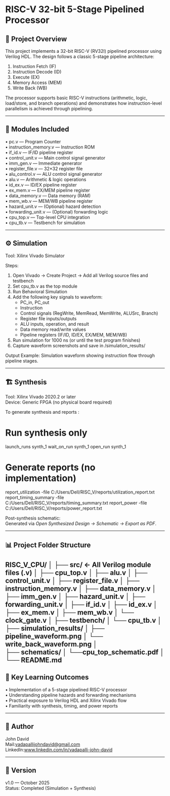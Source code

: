 RISC-V 32-bit 5-Stage Pipelined Processor
==========================================

📘 Project Overview
-------------------
This project implements a 32-bit RISC-V (RV32I) pipelined processor using Verilog HDL. 
The design follows a classic 5-stage pipeline architecture:
1. Instruction Fetch (IF)
2. Instruction Decode (ID)
3. Execute (EX)
4. Memory Access (MEM)
5. Write Back (WB)

The processor supports basic RISC-V instructions (arithmetic, logic, load/store, and branch operations)
and demonstrates how instruction-level parallelism is achieved through pipelining.

---

🧩 Modules Included
-------------------
• pc.v                 — Program Counter  
• instruction_memory.v — Instruction ROM  
• if_id.v              — IF/ID pipeline register  
• control_unit.v       — Main control signal generator  
• imm_gen.v            — Immediate generator  
• register_file.v      — 32×32 register file  
• alu_control.v        — ALU control signal generator  
• alu.v                — Arithmetic & logic operations  
• id_ex.v              — ID/EX pipeline register  
• ex_mem.v             — EX/MEM pipeline register  
• data_memory.v        — Data memory (RAM)  
• mem_wb.v             — MEM/WB pipeline register  
• hazard_unit.v        — (Optional) hazard detection  
• forwarding_unit.v    — (Optional) forwarding logic  
• cpu_top.v            — Top-level CPU integration  
• cpu_tb.v             — Testbench for simulation  

---

⚙ Simulation
-------------
Tool: Xilinx Vivado Simulator

Steps:
1. Open Vivado → Create Project → Add all Verilog source files and testbench  
2. Set cpu_tb.v as the top module  
3. Run Behavioral Simulation  
4. Add the following key signals to waveform:
   - PC_in, PC_out
   - Instruction
   - Control signals (RegWrite, MemRead, MemWrite, ALUSrc, Branch)
   - Register file inputs/outputs
   - ALU inputs, operation, and result
   - Data memory read/write values
   - Pipeline registers (IF/ID, ID/EX, EX/MEM, MEM/WB)
5. Run simulation for 1000 ns (or until the test program finishes)
6. Capture waveform screenshots and save in /simulation_results/

Output Example:
Simulation waveform showing instruction flow through pipeline stages.

---

🏗 Synthesis
-------------
Tool: Xilinx Vivado 2020.2 or later  
Device: Generic FPGA (no physical board required)

To generate synthesis and reports :
# Run synthesis only
launch_runs synth_1
wait_on_run synth_1
open_run synth_1

# Generate reports (no implementation)
report_utilization -file C:/Users/Dell/RISC_V/reports/utilization_report.txt
report_timing_summary -file C:/Users/Dell/RISC_V/reports/timing_summary.txt
report_power -file C:/Users/Dell/RISC_V/reports/power_report.txt

Post-synthesis schematic:  
Generated via *Open Synthesized Design → Schematic → Export as PDF*.

---

📊 Project Folder Structure
---------------------------
RISC_V_CPU/
│
├── src/                     ← All Verilog module files (.v)
│   ├── cpu_top.v
│   ├── alu.v
│   ├── control_unit.v
│   ├── register_file.v
│   ├── instruction_memory.v
│   ├── data_memory.v
│   ├── imm_gen.v
│   ├── hazard_unit.v
│   ├── forwarding_unit.v
│   ├── if_id.v
│   ├── id_ex.v
│   ├── ex_mem.v
│   ├── mem_wb.v
│   └── clock_gate.v
│
├── testbench/
│   └── cpu_tb.v
│
├── simulation_results/
│   ├── pipeline_waveform.png
│   └── write_back_waveform.png
│   
├── schematics/
│   └──cpu_top_schematic.pdf
│
└── README.md
---

🧠 Key Learning Outcomes
-------------------------
• Implementation of a 5-stage pipelined RISC-V processor  
• Understanding pipeline hazards and forwarding mechanisms  
• Practical exposure to Verilog HDL and Xilinx Vivado flow  
• Familiarity with synthesis, timing, and power reports  

---

👤 Author
---------
John David  
Mail:vadapallijohndavid@gmail.com 
LinkedIn:www.linkedin.com/in/vadapalli-john-david

---

📅 Version
----------
v1.0 — October 2025  
Status: Completed (Simulation + Synthesis)
